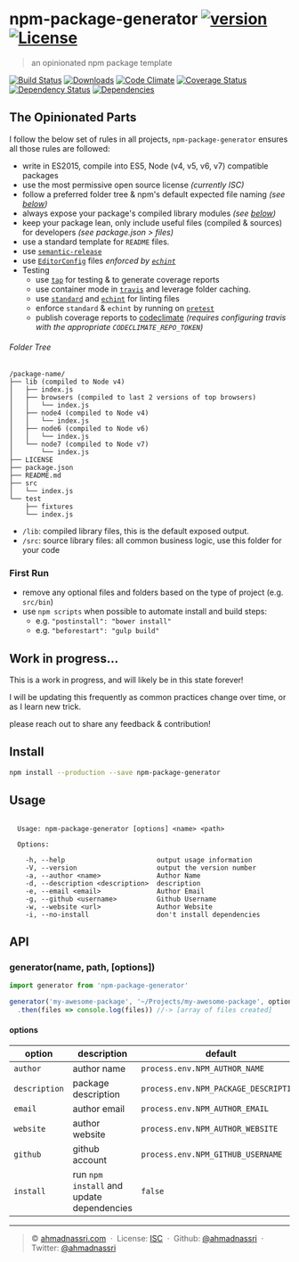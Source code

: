 # npm-package-generator [![version][npm-version]][npm-url] [![License][npm-license]][license-url]

> an opinionated npm package template

[![Build Status][travis-image]][travis-url]
[![Downloads][npm-downloads]][npm-url]
[![Code Climate][codeclimate-quality]][codeclimate-url]
[![Coverage Status][codeclimate-coverage]][codeclimate-url]
[![Dependency Status][dependencyci-image]][dependencyci-url]
[![Dependencies][david-image]][david-url]

## The Opinionated Parts

I follow the below set of rules in all projects, `npm-package-generator` ensures all those rules are followed:

- write in ES2015, compile into ES5, Node (v4, v5, v6, v7) compatible packages
- use the most permissive open source license *(currently ISC)*
- follow a preferred folder tree & npm's default expected file naming *(see [below](#folder-tree))*
- always expose your package's compiled library modules *(see [below](#folder-tree))*
- keep your package lean, only include useful files (compiled & sources) for developers *(see package.json > files)*
- use a standard template for `README` files.
- use [`semantic-release`](https://github.com/semantic-release/semantic-release)
- use [`EditorConfig`](http://editorconfig.org/) files *enforced by [`echint`](https://www.npmjs.com/package/echint)*
- Testing
  - use [`tap`](https://www.npmjs.com/package/tap) for testing & to generate coverage reports
  - use container mode in [`travis`](https://travis-ci.org/) and leverage folder caching.
  - use [`standard`](https://www.npmjs.com/package/standard) and [`echint`](https://www.npmjs.com/package/echint) for linting files
  - enforce `standard` & `echint` by running on [`pretest`](https://docs.npmjs.com/misc/scripts)
  - publish coverage reports to [codeclimate](https://codeclimate.com/) *(requires configuring travis with the appropriate `CODECLIMATE_REPO_TOKEN`)*

###### Folder Tree

```
/package-name/
├── lib (compiled to Node v4)
│   ├── index.js
│   ├── browsers (compiled to last 2 versions of top browsers)
│   │   └── index.js
│   ├── node4 (compiled to Node v4)
│   │   └── index.js
│   ├── node6 (compiled to Node v6)
│   │   └── index.js
│   └── node7 (compiled to Node v7)
│       └── index.js
├── LICENSE
├── package.json
├── README.md
├── src
│   └── index.js
└── test
    ├── fixtures
    └── index.js
```

- `/lib`: compiled library files, this is the default exposed output.
- `/src`: source library files: all common business logic, use this folder for your code

### First Run

- remove any optional files and folders based on the type of project (e.g. `src/bin`)
- use `npm scripts` when possible to automate install and build steps:
  - e.g. `"postinstall": "bower install"`
  - e.g. `"beforestart": "gulp build"`

## Work in progress...

This is a work in progress, and will likely be in this state forever!

I will be updating this frequently as common practices change over time, or as I learn new trick.

please reach out to share any feedback & contribution!

## Install

```sh
npm install --production --save npm-package-generator
```

## Usage

```

  Usage: npm-package-generator [options] <name> <path>

  Options:

    -h, --help                       output usage information
    -V, --version                    output the version number
    -a, --author <name>              Author Name
    -d, --description <description>  description
    -e, --email <email>              Author Email
    -g, --github <username>          Github Username
    -w, --website <url>              Author Website
    -i, --no-install                 don't install dependencies

```

## API

### generator(name, path, [options])

```js
import generator from 'npm-package-generator'

generator('my-awesome-package', '~/Projects/my-awesome-package', options)
  .then(files => console.log(files)) //-> [array of files created]
```

#### options

| option        | description                               | default                               |
| ------------- | ----------------------------------------- | ------------------------------------- |
| `author`      | author name                               | `process.env.NPM_AUTHOR_NAME`         |
| `description` | package description                       | `process.env.NPM_PACKAGE_DESCRIPTION` |
| `email`       | author email                              | `process.env.NPM_AUTHOR_EMAIL`        |
| `website`     | author website                            | `process.env.NPM_AUTHOR_WEBSITE`      |
| `github`      | github account                            | `process.env.NPM_GITHUB_USERNAME`     |
| `install`     | run `npm install` and update dependencies | `false`                               |

----
> :copyright: [ahmadnassri.com](https://www.ahmadnassri.com/) &nbsp;&middot;&nbsp;
> License: [ISC][license-url] &nbsp;&middot;&nbsp;
> Github: [@ahmadnassri](https://github.com/ahmadnassri) &nbsp;&middot;&nbsp;
> Twitter: [@ahmadnassri](https://twitter.com/ahmadnassri)

[license-url]: http://choosealicense.com/licenses/isc/

[travis-url]: https://travis-ci.org/ahmadnassri/npm-package-generator
[travis-image]: https://img.shields.io/travis/ahmadnassri/npm-package-generator.svg?style=flat-square

[npm-url]: https://www.npmjs.com/package/npm-package-generator
[npm-license]: https://img.shields.io/npm/l/npm-package-generator.svg?style=flat-square
[npm-version]: https://img.shields.io/npm/v/npm-package-generator.svg?style=flat-square
[npm-downloads]: https://img.shields.io/npm/dm/npm-package-generator.svg?style=flat-square

[codeclimate-url]: https://codeclimate.com/github/ahmadnassri/npm-package-generator
[codeclimate-quality]: https://img.shields.io/codeclimate/github/ahmadnassri/npm-package-generator.svg?style=flat-square
[codeclimate-coverage]: https://img.shields.io/codeclimate/coverage/github/ahmadnassri/npm-package-generator.svg?style=flat-square

[david-url]: https://david-dm.org/ahmadnassri/npm-package-generator
[david-image]: https://img.shields.io/david/ahmadnassri/npm-package-generator.svg?style=flat-square

[dependencyci-url]: https://dependencyci.com/github/ahmadnassri/npm-package-generator
[dependencyci-image]: https://dependencyci.com/github/ahmadnassri/npm-package-generator/badge?style=flat-square
